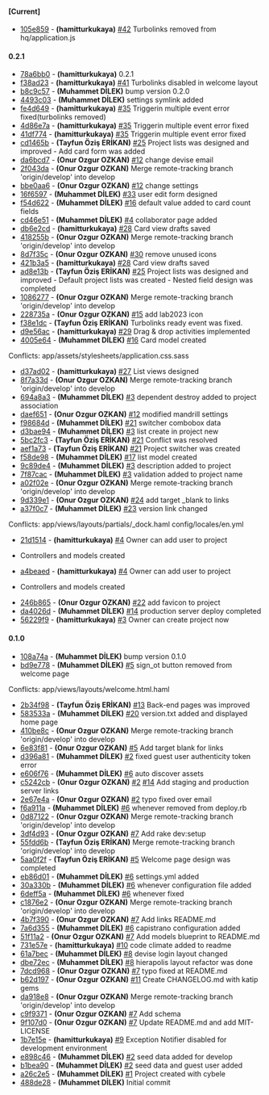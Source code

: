 
#### [Current]
 * [105e859](../../commit/105e859) - __(hamitturkukaya)__  [#42](../../issues/42) Turbolinks removed from hq/application.js

#### 0.2.1
 * [78a6bb0](../../commit/78a6bb0) - __(hamitturkukaya)__ 0.2.1
 * [f38ad23](../../commit/f38ad23) - __(hamitturkukaya)__ [#41](../../issues/41) Turbolinks disabled in welcome layout
 * [b8c9c57](../../commit/b8c9c57) - __(Muhammet DİLEK)__ bump version 0.2.0
 * [4493c03](../../commit/4493c03) - __(Muhammet DİLEK)__ settings symlink added
 * [fe4d649](../../commit/fe4d649) - __(hamitturkukaya)__ [#35](../../issues/35) Triggerin multiple event error fixed(turbolinks removed)
 * [4d86e7a](../../commit/4d86e7a) - __(hamitturkukaya)__ [#35](../../issues/35) Triggerin multiple event error fixed
 * [41df774](../../commit/41df774) - __(hamitturkukaya)__ [#35](../../issues/35) Triggerin multiple event error fixed
 * [cd1465b](../../commit/cd1465b) - __(Tayfun Öziş ERİKAN)__ [#25](../../issues/25) Project lists was designed and improved - Add card form was added
 * [da6bcd7](../../commit/da6bcd7) - __(Onur Ozgur OZKAN)__ [#12](../../issues/12) change devise email
 * [2f043da](../../commit/2f043da) - __(Onur Ozgur OZKAN)__ Merge remote-tracking branch 'origin/develop' into develop
 * [bbe0aa6](../../commit/bbe0aa6) - __(Onur Ozgur OZKAN)__ [#12](../../issues/12) change settings
 * [16f6597](../../commit/16f6597) - __(Muhammet DİLEK)__ [#33](../../issues/33) user edit form designed
 * [f54d622](../../commit/f54d622) - __(Muhammet DİLEK)__ [#16](../../issues/16) default value added to card count fields
 * [cd46e51](../../commit/cd46e51) - __(Muhammet DİLEK)__ [#4](../../issues/4) collaborator page added
 * [db6e2cd](../../commit/db6e2cd) - __(hamitturkukaya)__ [#28](../../issues/28) Card view drafts saved
 * [418255b](../../commit/418255b) - __(Onur Ozgur OZKAN)__ Merge remote-tracking branch 'origin/develop' into develop
 * [8d7f35c](../../commit/8d7f35c) - __(Onur Ozgur OZKAN)__ [#30](../../issues/30) remove unused icons
 * [421b3a5](../../commit/421b3a5) - __(hamitturkukaya)__ [#28](../../issues/28) Card view drafts saved
 * [ad8e13b](../../commit/ad8e13b) - __(Tayfun Öziş ERİKAN)__ [#25](../../issues/25) Project lists was designed and improved - Default project lists was created - Nested field design was completed
 * [1086277](../../commit/1086277) - __(Onur Ozgur OZKAN)__ Merge remote-tracking branch 'origin/develop' into develop
 * [228735a](../../commit/228735a) - __(Onur Ozgur OZKAN)__ [#15](../../issues/15) add lab2023 icon
 * [f38e1dc](../../commit/f38e1dc) - __(Tayfun Öziş ERİKAN)__ Turbolinks ready event was fixed.
 * [d9e56ac](../../commit/d9e56ac) - __(hamitturkukaya)__ [#29](../../issues/29) Drag & drop activities implemented
 * [4005e64](../../commit/4005e64) - __(Muhammet DİLEK)__ [#16](../../issues/16) Card model created

Conflicts:
	app/assets/stylesheets/application.css.sass

 * [d37ad02](../../commit/d37ad02) - __(hamitturkukaya)__ [#27](../../issues/27) List views designed
 * [8f7a33d](../../commit/8f7a33d) - __(Onur Ozgur OZKAN)__ Merge remote-tracking branch 'origin/develop' into develop
 * [694a8a3](../../commit/694a8a3) - __(Muhammet DİLEK)__ [#3](../../issues/3) dependent destroy added to project association
 * [daef651](../../commit/daef651) - __(Onur Ozgur OZKAN)__ [#12](../../issues/12) modified mandrill settings
 * [f98684d](../../commit/f98684d) - __(Muhammet DİLEK)__ [#21](../../issues/21) switcher combobox data
 * [d3bae94](../../commit/d3bae94) - __(Muhammet DİLEK)__ [#3](../../issues/3) list create in project new
 * [5bc2fc3](../../commit/5bc2fc3) - __(Tayfun Öziş ERİKAN)__ [#21](../../issues/21) Conflict was resolved
 * [aef1a73](../../commit/aef1a73) - __(Tayfun Öziş ERİKAN)__ [#21](../../issues/21) Project switcher was created
 * [f58de98](../../commit/f58de98) - __(Muhammet DİLEK)__ [#17](../../issues/17) list model created
 * [9c89de4](../../commit/9c89de4) - __(Muhammet DİLEK)__ [#3](../../issues/3) description added to project
 * [7f87cac](../../commit/7f87cac) - __(Muhammet DİLEK)__ [#3](../../issues/3) validation added to project name
 * [a02f02e](../../commit/a02f02e) - __(Onur Ozgur OZKAN)__ Merge remote-tracking branch 'origin/develop' into develop
 * [9d339e1](../../commit/9d339e1) - __(Onur Ozgur OZKAN)__ [#24](../../issues/24) add target _blank to links
 * [a37f0c7](../../commit/a37f0c7) - __(Muhammet DİLEK)__ [#23](../../issues/23) version link changed

Conflicts:
	app/views/layouts/partials/_dock.haml
	config/locales/en.yml

 * [21d1514](../../commit/21d1514) - __(hamitturkukaya)__ [#4](../../issues/4) Owner can add user to project

 - Controllers and models created

 * [a4beaed](../../commit/a4beaed) - __(hamitturkukaya)__ [#4](../../issues/4) Owner can add user to project

 - Controllers and models created

 * [246b865](../../commit/246b865) - __(Onur Ozgur OZKAN)__ [#22](../../issues/22) add favicon to project
 * [da4026d](../../commit/da4026d) - __(Muhammet DİLEK)__ [#14](../../issues/14) production server deploy completed
 * [56229f9](../../commit/56229f9) - __(hamitturkukaya)__ [#3](../../issues/3) Owner can create project now

#### 0.1.0
 * [108a74a](../../commit/108a74a) - __(Muhammet DİLEK)__ bump version 0.1.0
 * [bd9e778](../../commit/bd9e778) - __(Muhammet DİLEK)__ [#5](../../issues/5) sign_ot button removed from welcome page

Conflicts:
	app/views/layouts/welcome.html.haml

 * [2b34f98](../../commit/2b34f98) - __(Tayfun Öziş ERİKAN)__ [#13](../../issues/13) Back-end pages was improved
 * [583533a](../../commit/583533a) - __(Muhammet DİLEK)__ [#20](../../issues/20) version.txt added and displayed home page
 * [410be8c](../../commit/410be8c) - __(Onur Ozgur OZKAN)__ Merge remote-tracking branch 'origin/develop' into develop
 * [6e83f81](../../commit/6e83f81) - __(Onur Ozgur OZKAN)__ [#5](../../issues/5) Add target blank for links
 * [d396a81](../../commit/d396a81) - __(Muhammet DİLEK)__ [#2](../../issues/2) fixed guest user authenticity token error
 * [e606f76](../../commit/e606f76) - __(Muhammet DİLEK)__ [#6](../../issues/6) auto discover assets
 * [c5242cb](../../commit/c5242cb) - __(Onur Ozgur OZKAN)__ [#2](../../issues/2) [#14](../../issues/14) Add staging and production server links
 * [2e67e4a](../../commit/2e67e4a) - __(Onur Ozgur OZKAN)__ [#2](../../issues/2) typo fixed over email
 * [f6a911a](../../commit/f6a911a) - __(Muhammet DİLEK)__ [#6](../../issues/6) whenever removed from deploy.rb
 * [0d87122](../../commit/0d87122) - __(Onur Ozgur OZKAN)__ Merge remote-tracking branch 'origin/develop' into develop
 * [3df4d93](../../commit/3df4d93) - __(Onur Ozgur OZKAN)__ [#7](../../issues/7) Add rake dev:setup
 * [55fdd6b](../../commit/55fdd6b) - __(Tayfun Öziş ERİKAN)__ Merge remote-tracking branch 'origin/develop' into develop
 * [5aa0f2f](../../commit/5aa0f2f) - __(Tayfun Öziş ERİKAN)__ [#5](../../issues/5) Welcome page design was completed
 * [eb86d01](../../commit/eb86d01) - __(Muhammet DİLEK)__ [#6](../../issues/6) settings.yml added
 * [30a330b](../../commit/30a330b) - __(Muhammet DİLEK)__ [#6](../../issues/6) whenever configuration file added
 * [6deff5a](../../commit/6deff5a) - __(Muhammet DİLEK)__ [#6](../../issues/6) whenever fixed
 * [c1876e2](../../commit/c1876e2) - __(Onur Ozgur OZKAN)__ Merge remote-tracking branch 'origin/develop' into develop
 * [4b7f390](../../commit/4b7f390) - __(Onur Ozgur OZKAN)__ [#7](../../issues/7) Add links README.md
 * [7a6d355](../../commit/7a6d355) - __(Muhammet DİLEK)__ [#6](../../issues/6) capistrano configuration added
 * [51f11a2](../../commit/51f11a2) - __(Onur Ozgur OZKAN)__ [#7](../../issues/7) Add models blueprint to README.md
 * [731e57e](../../commit/731e57e) - __(hamitturkukaya)__ [#10](../../issues/10) code climate added to readme
 * [61a7bec](../../commit/61a7bec) - __(Muhammet DİLEK)__ [#8](../../issues/8) devise login layout changed
 * [dbe72ec](../../commit/dbe72ec) - __(Muhammet DİLEK)__ [#8](../../issues/8) hierapolis layout refactor was done
 * [7dcd968](../../commit/7dcd968) - __(Onur Ozgur OZKAN)__ [#7](../../issues/7) typo fixed at README.md
 * [b62d197](../../commit/b62d197) - __(Onur Ozgur OZKAN)__ [#11](../../issues/11) Create CHANGELOG.md with katip gems
 * [da918e8](../../commit/da918e8) - __(Onur Ozgur OZKAN)__ Merge remote-tracking branch 'origin/develop' into develop
 * [c9f9371](../../commit/c9f9371) - __(Onur Ozgur OZKAN)__ [#7](../../issues/7) Add schema
 * [9f107d0](../../commit/9f107d0) - __(Onur Ozgur OZKAN)__ [#7](../../issues/7) Update README.md and add MIT-LICENSE
 * [1b7e15e](../../commit/1b7e15e) - __(hamitturkukaya)__ [#9](../../issues/9) Exception Notifier disabled for development environment
 * [e898c46](../../commit/e898c46) - __(Muhammet DİLEK)__ [#2](../../issues/2) seed data added for develop
 * [b1bea90](../../commit/b1bea90) - __(Muhammet DİLEK)__ [#2](../../issues/2) seed data and guest user added
 * [a26c2e5](../../commit/a26c2e5) - __(Muhammet DİLEK)__ [#1](../../issues/1) Project created with cybele
 * [488de28](../../commit/488de28) - __(Muhammet DİLEK)__ Initial commit

